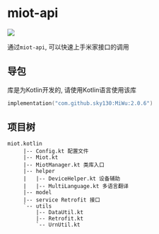 # miot-api

[![](https://jitpack.io/v/sky130/MiWu.svg)](https://jitpack.io/#sky130/MiWu)

通过`miot-api`, 可以快速上手米家接口的调用

## 导包

库是为Kotlin开发的, 请使用Kotlin语言使用该库

```kotlin
implementation("com.github.sky130:MiWu:2.0.6")
```

## 项目树

```
miot.kotlin
     |-- Config.kt 配置文件
     |-- Miot.kt 
     |-- MiotManager.kt 类库入口
     |-- helper
     |   |-- DeviceHelper.kt 设备辅助
     |   |-- MultiLanguage.kt 多语言翻译
     |-- model 
     |-- service Retrofit 接口
     `-- utils
         |-- DataUtil.kt
         |-- Retrofit.kt
         `-- UrnUtil.kt 
```

